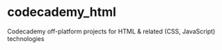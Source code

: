 # codecademy_html
Codecademy off-platform projects for HTML &amp; related (CSS, JavaScript) technologies
